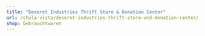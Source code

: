 ```yaml
---
title: "Deseret Industries Thrift Store & Donation Center"
url: /chula-vista/deseret-industries-thrift-store-und-donation-center/
shop: Gebrauchtwaren
---
```

